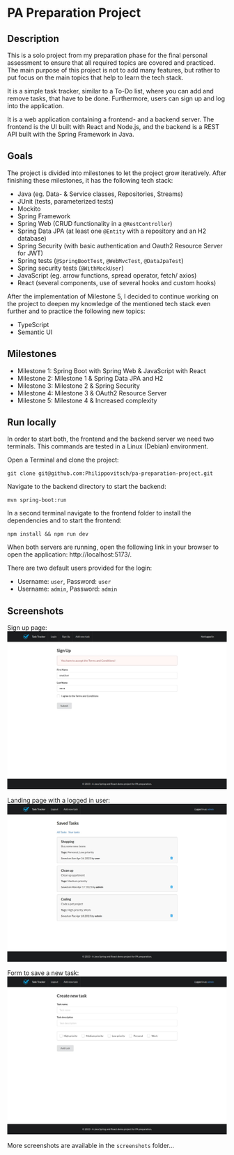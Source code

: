 # PA Preparation Project

## Description

This is a solo project from my preparation phase for the final personal assessment to ensure that all required topics are covered and practiced. The main purpose of this project is not to add many features, but rather to put focus on the main topics that help to learn the tech stack.

It is a simple task tracker, similar to a To-Do list, where you can add and remove tasks, that have to be done. Furthermore, users can sign up and log into the application.

It is a web application containing a frontend- and a backend server. The frontend is the UI built with React and Node.js, and the backend is a REST API built with the Spring Framework in Java.

## Goals

The project is divided into milestones to let the project grow iteratively. After finishing these milestones, it has the following tech stack:

- Java (eg. Data- & Service classes, Repositories, Streams)
- JUnit (tests, parameterized tests)
- Mockito
- Spring Framework
- Spring Web (CRUD functionality in a `@RestController`)
- Spring Data JPA (at least one `@Entity` with a repository and an H2 database)
- Spring Security (with basic authentication and Oauth2 Resource Server for JWT)
- Spring tests (`@SpringBootTest`, `@WebMvcTest`, `@DataJpaTest`)
- Spring security tests (`@WithMockUser`)
- JavaScript (eg. arrow functions, spread operator, fetch/ axios)
- React (several components, use of several hooks and custom hooks)

After the implementation of Milestone 5, I decided to continue working on the project to deepen my knowledge of the mentioned tech stack even further and to practice the following new topics:

- TypeScript
- Semantic UI

## Milestones

- Milestone 1: Spring Boot with Spring Web & JavaScript with React
- Milestone 2: Milestone 1 & Spring Data JPA and H2
- Milestone 3: Milestone 2 & Spring Security
- Milestone 4: Milestone 3 & OAuth2 Resource Server
- Milestone 5: Milestone 4 & Increased complexity

## Run locally

In order to start both, the frontend and the backend server we need two terminals. This commands are tested in a Linux (Debian) environment.

Open a Terminal and clone the project:
```ssh
git clone git@github.com:Philippovitsch/pa-preparation-project.git
```

Navigate to the backend directory to start the backend:
```ssh
mvn spring-boot:run
```

In a second terminal navigate to the frontend folder to install the dependencies and to start the frontend:
```ssh
npm install && npm run dev
```

When both servers are running, open the following link in your browser to open the application: http://localhost:5173/.

There are two default users provided for the login:
- Username: `user`, Password: `user`
- Username: `admin`, Password: `admin`

## Screenshots

Sign up page:
![image](https://raw.githubusercontent.com/Philippovitsch/pa-preparation-project/main/screenshots/sign-up.jpg)

Landing page with a logged in user:
![image](https://raw.githubusercontent.com/Philippovitsch/pa-preparation-project/main/screenshots/landing_2.jpg)

Form to save a new task:
![image](https://raw.githubusercontent.com/Philippovitsch/pa-preparation-project/main/screenshots/new-task.jpg)

More screenshots are available in the `screenshots` folder...
